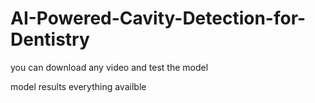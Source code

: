 # AI-Powered-Cavity-Detection-for-Dentistry

you can download any video and test the model


model results everything availble
